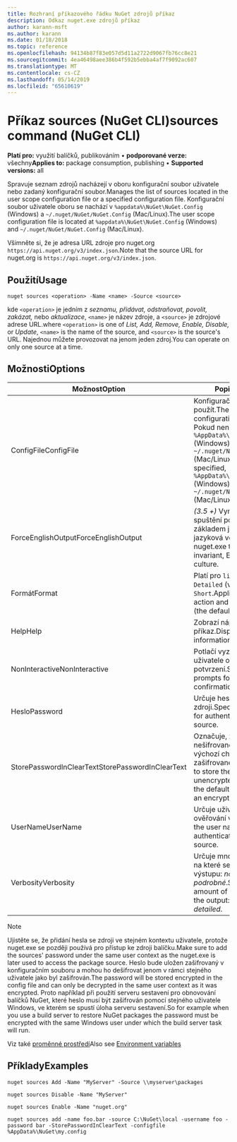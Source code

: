 ```yaml
---
title: Rozhraní příkazového řádku NuGet zdrojů příkaz
description: Odkaz nuget.exe zdrojů příkaz
author: karann-msft
ms.author: karann
ms.date: 01/18/2018
ms.topic: reference
ms.openlocfilehash: 94134b87f83e057d5d11a2722d9067fb76cc8e21
ms.sourcegitcommit: 4ea46498aee386b4f592b5ebba4af7f9092ac607
ms.translationtype: MT
ms.contentlocale: cs-CZ
ms.lasthandoff: 05/14/2019
ms.locfileid: "65610619"
---
```

# <a name="sources-command-nuget-cli"></a><span data-ttu-id="97172-103">Příkaz sources (NuGet CLI)</span><span class="sxs-lookup"><span data-stu-id="97172-103">sources command (NuGet CLI)</span></span>

<span data-ttu-id="97172-104">**Platí pro:** využití balíčků, publikováním &bullet; **podporované verze:** všechny</span><span class="sxs-lookup"><span data-stu-id="97172-104">**Applies to:** package consumption, publishing &bullet; **Supported versions:** all</span></span>

<span data-ttu-id="97172-105">Spravuje seznam zdrojů nacházejí v oboru konfigurační soubor uživatele nebo zadaný konfigurační soubor.</span><span class="sxs-lookup"><span data-stu-id="97172-105">Manages the list of sources located in the user scope configuration file or a specified configuration file.</span></span> <span data-ttu-id="97172-106">Konfigurační soubor uživatele oboru se nachází v `%appdata%\NuGet\NuGet.Config` (Windows) a `~/.nuget/NuGet/NuGet.Config` (Mac/Linux).</span><span class="sxs-lookup"><span data-stu-id="97172-106">The user scope configuration file is located at `%appdata%\NuGet\NuGet.Config` (Windows) and `~/.nuget/NuGet/NuGet.Config` (Mac/Linux).</span></span>

<span data-ttu-id="97172-107">Všimněte si, že je adresa URL zdroje pro nuget.org `https://api.nuget.org/v3/index.json`.</span><span class="sxs-lookup"><span data-stu-id="97172-107">Note that the source URL for nuget.org is `https://api.nuget.org/v3/index.json`.</span></span>

## <a name="usage"></a><span data-ttu-id="97172-108">Použití</span><span class="sxs-lookup"><span data-stu-id="97172-108">Usage</span></span>

```cli
nuget sources <operation> -Name <name> -Source <source>
```

<span data-ttu-id="97172-109">kde `<operation>` je jedním z *seznamu, přidávat, odstraňovat, povolit, zakázat,* nebo *aktualizace*, `<name>` je název zdroje, a `<source>` je zdrojové adrese URL.</span><span class="sxs-lookup"><span data-stu-id="97172-109">where `<operation>` is one of *List, Add, Remove, Enable, Disable,* or *Update*, `<name>` is the name of the source, and `<source>` is the source's URL.</span></span> <span data-ttu-id="97172-110">Najednou můžete provozovat na jenom jeden zdroj.</span><span class="sxs-lookup"><span data-stu-id="97172-110">You can operate on only one source at a time.</span></span>

## <a name="options"></a><span data-ttu-id="97172-111">Možnosti</span><span class="sxs-lookup"><span data-stu-id="97172-111">Options</span></span>

| <span data-ttu-id="97172-112">Možnost</span><span class="sxs-lookup"><span data-stu-id="97172-112">Option</span></span> | <span data-ttu-id="97172-113">Popis</span><span class="sxs-lookup"><span data-stu-id="97172-113">Description</span></span> |
| --- | --- |
| <span data-ttu-id="97172-114">ConfigFile</span><span class="sxs-lookup"><span data-stu-id="97172-114">ConfigFile</span></span> | <span data-ttu-id="97172-115">Konfigurační soubor NuGet použít.</span><span class="sxs-lookup"><span data-stu-id="97172-115">The NuGet configuration file to apply.</span></span> <span data-ttu-id="97172-116">Pokud není zadán, `%AppData%\NuGet\NuGet.Config` (Windows) nebo `~/.nuget/NuGet/NuGet.Config` (Mac/Linux) se používá.</span><span class="sxs-lookup"><span data-stu-id="97172-116">If not specified, `%AppData%\NuGet\NuGet.Config` (Windows) or `~/.nuget/NuGet/NuGet.Config` (Mac/Linux) is used.</span></span>|
| <span data-ttu-id="97172-117">ForceEnglishOutput</span><span class="sxs-lookup"><span data-stu-id="97172-117">ForceEnglishOutput</span></span> | <span data-ttu-id="97172-118">*(3.5 +)*  Vynutí nuget.exe pro spuštění pomocí neutrální, základem je angličtina jazyková verze.</span><span class="sxs-lookup"><span data-stu-id="97172-118">*(3.5+)* Forces nuget.exe to run using an invariant, English-based culture.</span></span> |
| <span data-ttu-id="97172-119">Formát</span><span class="sxs-lookup"><span data-stu-id="97172-119">Format</span></span> | <span data-ttu-id="97172-120">Platí pro `list` akce a může být `Detailed` (výchozí) nebo `Short`.</span><span class="sxs-lookup"><span data-stu-id="97172-120">Applies to the `list` action and can be `Detailed` (the default) or `Short`.</span></span> |
| <span data-ttu-id="97172-121">Help</span><span class="sxs-lookup"><span data-stu-id="97172-121">Help</span></span> | <span data-ttu-id="97172-122">Zobrazí nápovědu pro příkaz.</span><span class="sxs-lookup"><span data-stu-id="97172-122">Displays help information for the command.</span></span> |
| <span data-ttu-id="97172-123">NonInteractive</span><span class="sxs-lookup"><span data-stu-id="97172-123">NonInteractive</span></span> | <span data-ttu-id="97172-124">Potlačí vyzve k zadání uživatele o vstup ani potvrzení.</span><span class="sxs-lookup"><span data-stu-id="97172-124">Suppresses prompts for user input or confirmations.</span></span> |
| <span data-ttu-id="97172-125">Heslo</span><span class="sxs-lookup"><span data-stu-id="97172-125">Password</span></span> | <span data-ttu-id="97172-126">Určuje heslo pro ověřování ve zdroji.</span><span class="sxs-lookup"><span data-stu-id="97172-126">Specifies the password for authenticating with the source.</span></span> |
| <span data-ttu-id="97172-127">StorePasswordInClearText</span><span class="sxs-lookup"><span data-stu-id="97172-127">StorePasswordInClearText</span></span> | <span data-ttu-id="97172-128">Označuje, že k uložení hesla v nešifrovaném textu místo výchozí chování ukládání zašifrované podobě.</span><span class="sxs-lookup"><span data-stu-id="97172-128">Indicates to store the password in unencrypted text instead of the default behavior of storing an encrypted form.</span></span> |
| <span data-ttu-id="97172-129">UserName</span><span class="sxs-lookup"><span data-stu-id="97172-129">UserName</span></span> | <span data-ttu-id="97172-130">Určuje uživatelské jméno pro ověřování ve zdroji.</span><span class="sxs-lookup"><span data-stu-id="97172-130">Specifies the user name for authenticating with the source.</span></span> |
| <span data-ttu-id="97172-131">Verbosity</span><span class="sxs-lookup"><span data-stu-id="97172-131">Verbosity</span></span> | <span data-ttu-id="97172-132">Určuje množství podrobností, na které se zobrazí ve výstupu: *normální*, *quiet*, *podrobné*.</span><span class="sxs-lookup"><span data-stu-id="97172-132">Specifies the amount of detail displayed in the output: *normal*, *quiet*, *detailed*.</span></span> |

> [!Note]
> <span data-ttu-id="97172-133">Ujistěte se, že přidání hesla se zdroji ve stejném kontextu uživatele, protože nuget.exe se později používá pro přístup ke zdroji balíčku.</span><span class="sxs-lookup"><span data-stu-id="97172-133">Make sure to add the sources' password under the same user context as the nuget.exe is later used to access the package source.</span></span> <span data-ttu-id="97172-134">Heslo bude uložen zašifrovaný v konfiguračním souboru a mohou ho dešifrovat jenom v rámci stejného uživatele jako byl zašifrován.</span><span class="sxs-lookup"><span data-stu-id="97172-134">The password will be stored encrypted in the config file and can only be decrypted in the same user context as it was encrypted.</span></span> <span data-ttu-id="97172-135">Proto například při použití serveru sestavení pro obnovování balíčků NuGet, které heslo musí být zašifrován pomocí stejného uživatele Windows, ve kterém se spustí úloha serveru sestavení.</span><span class="sxs-lookup"><span data-stu-id="97172-135">So for example when you use a build server to restore NuGet packages the password must be encrypted with the same Windows user under which  the build server task will run.</span></span>

<span data-ttu-id="97172-136">Viz také [proměnné prostředí](cli-ref-environment-variables.md)</span><span class="sxs-lookup"><span data-stu-id="97172-136">Also see [Environment variables](cli-ref-environment-variables.md)</span></span>

## <a name="examples"></a><span data-ttu-id="97172-137">Příklady</span><span class="sxs-lookup"><span data-stu-id="97172-137">Examples</span></span>

```cli
nuget sources Add -Name "MyServer" -Source \\myserver\packages

nuget sources Disable -Name "MyServer"

nuget sources Enable -Name "nuget.org"

nuget sources add -name foo.bar -source C:\NuGet\local -username foo -password bar -StorePasswordInClearText -configfile %AppData%\NuGet\my.config
```
